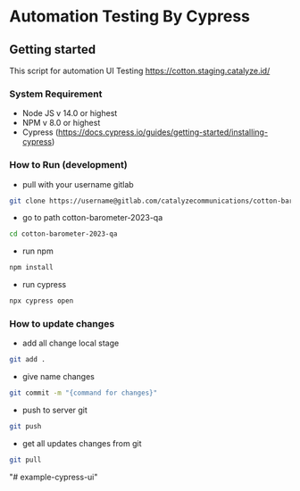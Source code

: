 # Automation Testing By Cypress

## Getting started

This script for automation UI Testing https://cotton.staging.catalyze.id/

### System Requirement

- Node JS v 14.0 or highest
- NPM v 8.0 or highest
- Cypress (https://docs.cypress.io/guides/getting-started/installing-cypress)

### How to Run (development)
- pull with your username gitlab 
```bash
git clone https://username@gitlab.com/catalyzecommunications/cotton-barometer-2023-qa.git

```
- go to path cotton-barometer-2023-qa
```bash
cd cotton-barometer-2023-qa
```
- run npm
```bash
npm install
```
- run cypress
```bash
npx cypress open
```

### How to update changes
- add all change local stage 
```bash
git add .

```
- give name changes
```bash
git commit -m "{command for changes}"
```
- push to server git 
```bash
git push
```
- get all updates changes from git 
```bash
git pull
```
"# example-cypress-ui" 

